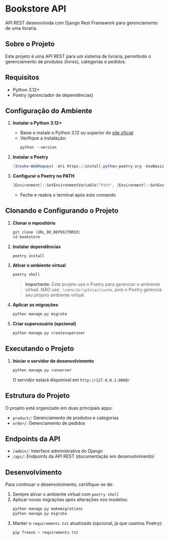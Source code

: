 # Bookstore API

API REST desenvolvida com Django Rest Framework para gerenciamento de uma livraria.

## Sobre o Projeto

Este projeto é uma API REST para um sistema de livraria, permitindo o gerenciamento de produtos (livros), categorias e pedidos.

## Requisitos

- Python 3.12+
- Poetry (gerenciador de dependências)

## Configuração do Ambiente

1. **Instalar o Python 3.12+**
   - Baixe e instale o Python 3.12 ou superior do [site oficial](https://www.python.org/downloads/)
   - Verifique a instalação:
     ```powershell
     python --version
     ```

2. **Instalar o Poetry**
   ```powershell
   (Invoke-WebRequest -Uri https://install.python-poetry.org -UseBasicParsing).Content | py -
   ```

3. **Configurar o Poetry no PATH**
   ```powershell
   [Environment]::SetEnvironmentVariable("Path", [Environment]::GetEnvironmentVariable("Path", "User") + ";C:\Users\rodap\AppData\Roaming\Python\Scripts", "User")
   ```
   - Feche e reabra o terminal após este comando

## Clonando e Configurando o Projeto

1. **Clonar o repositório**
   ```powershell
   git clone [URL_DO_REPOSITÓRIO]
   cd bookstore
   ```

2. **Instalar dependências**
   ```powershell
   poetry install
   ```

3. **Ativar o ambiente virtual**
   ```powershell
   poetry shell
   ```
   > **Importante**: Este projeto usa o Poetry para gerenciar o ambiente virtual. NÃO use `.\venv\Scripts\activate`, pois o Poetry gerencia seu próprio ambiente virtual.

4. **Aplicar as migrações**
   ```powershell
   python manage.py migrate
   ```

5. **Criar superusuário (opcional)**
   ```powershell
   python manage.py createsuperuser
   ```

## Executando o Projeto

1. **Iniciar o servidor de desenvolvimento**
   ```powershell
   python manage.py runserver
   ```
   O servidor estará disponível em `http://127.0.0.1:8000/`

## Estrutura do Projeto

O projeto está organizado em duas principais apps:

- `product/`: Gerenciamento de produtos e categorias
- `order/`: Gerenciamento de pedidos

## Endpoints da API

- `/admin/`: Interface administrativa do Django
- `/api/`: Endpoints da API REST (documentação em desenvolvimento)

## Desenvolvimento

Para continuar o desenvolvimento, certifique-se de:

1. Sempre ativar o ambiente virtual com `poetry shell`
2. Aplicar novas migrações após alterações nos modelos:
   ```powershell
   python manage.py makemigrations
   python manage.py migrate
   ```
3. Manter o `requirements.txt` atualizado (opcional, já que usamos Poetry):
   ```powershell
   pip freeze > requirements.txt
   ```
